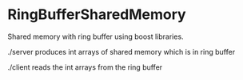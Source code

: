 # RingBufferSharedMemory
Shared memory with ring buffer using boost libraries.

./server produces int arrays of shared memory which is in ring buffer

./client reads the int arrays from the ring buffer